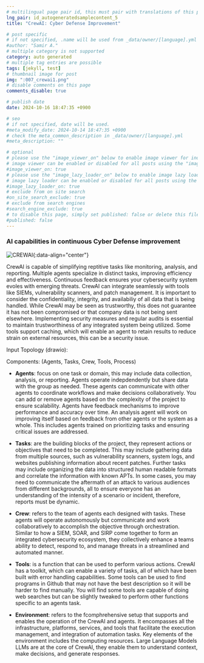 ```yaml
---
# multilingual page pair id, this must pair with translations of this page. (This name must be unique)
lng_pair: id_autogeneratedsamplecontent_5
title: "CrewAI: Cyber Defense Improvement"

# post specific
# if not specified, .name will be used from _data/owner/[language].yml
#author: "Samir A."
# multiple category is not supported
category: auto generated
# multiple tag entries are possible
tags: [jekyll, test]
# thumbnail image for post
img: ":007_crewai1.png"
# disable comments on this page
comments_disable: true

# publish date
date: 2024-10-16 18:47:35 +0900

# seo
# if not specified, date will be used.
#meta_modify_date: 2024-10-14 18:47:35 +0900
# check the meta_common_description in _data/owner/[language].yml
#meta_description: ""

# optional
# please use the "image_viewer_on" below to enable image viewer for individual pages or posts (_posts/ or [language]/_posts folders).
# image viewer can be enabled or disabled for all posts using the "image_viewer_posts: true" setting in _data/conf/main.yml.
#image_viewer_on: true
# please use the "image_lazy_loader_on" below to enable image lazy loader for individual pages or posts (_posts/ or [language]/_posts folders).
# image lazy loader can be enabled or disabled for all posts using the "image_lazy_loader_posts: true" setting in _data/conf/main.yml.
#image_lazy_loader_on: true
# exclude from on site search
#on_site_search_exclude: true
# exclude from search engines
#search_engine_exclude: true
# to disable this page, simply set published: false or delete this file
#published: false
---
```

### AI capabilities in continuous Cyber Defense improvement 

![CREWAI](:007_crewai2.png){:data-align="center"}

CrewAI is capable of simplifying reptitive tasks like monitoring, analysis, and reporting. Multiple agents specialize in distinct tasks, improving efficiency and effectiveness. Continuous feedback ensures your cybersecurity system evoles with emerging threats. CrewAI can integrate seamlessly with tools like SIEMs, vulnerability scanners, and patch management. It is important to consider the confidentiality, integrity, and availabiliy of all data that is being handled. While CrewAI may be seen as trustworthy, this does not guarantee it has not been compromised or that company data is not being sent elsewhere. Implementing security measures and regular audits is essential to maintain trustworthiness of any integrated system being utilized. Some tools support caching, which will enable an agent to retain results to reduce strain on external resources, this can be a security issue. 

Input Topology (drawio): 

Components: (Agents, Tasks, Crew, Tools, Process)

- **Agents**: focus on one task or domain, this may include data collection, analysis, or reporting. Agents operate indepdendently but share data with the group as needed. These agents can communicate with other agents to coordinate workflows and make decisions collaboratively. You can add or remove agents based on the complexity of the project to ensure scalability. Agents have feedback mechanisms to improve performance and accuracy over time. An analysis agent will work on improving itself based on feedback from other agents or the system as a whole. This includes agents trained on prioritizing tasks and ensuring critical issues are addressed.  
  
- **Tasks**: are the building blocks of the project, they represent actions or objectives that need to be completed. This may include gathering data from multiple sources, such as vulnerability scanners, system logs, and websites publishing information about recent patches. Further tasks may include organizing the data into structured human readable formats and correlate the information with known APTs. In some cases, you may need to communicate the aftermath of an attack to various audiences from different backgrounds, all to ensure everyone has an understanding of the intensity of a scenario or incident, therefore, reports must be dynamic. 
  
- **Crew**: refers to the team of agents each designed with tasks. These agents will operate autonomously but communicate and work collaboratively to accomplish the objective through orchestration. Similar to how a SIEM, SOAR, and SIRP come together to form an integrated cybersecurity ecosystem, they collectively enhance a teams ability to detect, respond to, and manage threats in a streamlined and automated manner. 
  
- **Tools**: is a function that can be used to perform various actions. CrewAI has a toolkit, which can enable a variety of tasks, all of which have been built with error handling capabilities. Some tools can be used to find programs in Github that may not have the best description so it will be harder to find manually. You will find some tools are capable of doing web searches but can be slightly tweaked to perform other functions specific to an agents task.

- **Environment**: refers to the fcomphrehensive setup that supports and enables the operation of the CrewAI and agents. It encompasses all the infrastructure, platforms, services, and tools that facilitate the execution management, and integration of automation tasks. Key elements of the environment includes the computing resources. Large Language Models LLMs are at the core of CrewAI, they enable them to understand context, make decisions, and generate responses. 






